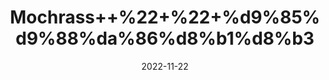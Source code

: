 ---
title: 'Mochrass++%22+%22+%d9%85%d9%88%da%86%d8%b1%d8%b3'
date: '2022-11-22' 
metatag: '' 
inventory: '0' 
draft: false 
# meta description 
shortDescripton: 'Silk+Cotton+tree+Gum+%22+Mochras+is+useful+to+treat+Leucorrhoea+also+gives+strength+to+uterus+and+remove+weakness.'
description: 'Natural+Gums+%d9%82%d8%af%d8%b1%d8%aa%db%8c+%da%af%d9%88%d9%86%d8%af'
longdescription: ''
tags: ''
brand: ''
subCategory: ''
unit: '50 gm-Pk'
sellCount: '0'
featured: True
# product Price
price: '100.0'
# Product Short Description
shortDescription: 'Silk+Cotton+tree+Gum+%22+Mochras+is+useful+to+treat+Leucorrhoea+also+gives+strength+to+uterus+and+remove+weakness.'
productID: '6E75B489-0D27-ED11-9968-005056B3A416'
type: 'products'
category: 'Natural+Gums+%d9%82%d8%af%d8%b1%d8%aa%db%8c+%da%af%d9%88%d9%86%d8%af' 
thumnailproduct: 'https://eraconnect.blob.core.windows.net/product-images/aminsaddiquidawakhana/6E75B489-0D27-ED11-9968-005056B3A416.webp' 
images:
  - image: 'https://eraconnect.blob.core.windows.net/product-images/aminsaddiquidawakhana/6E75B489-0D27-ED11-9968-005056B3A416.webp'  
Variants:
---